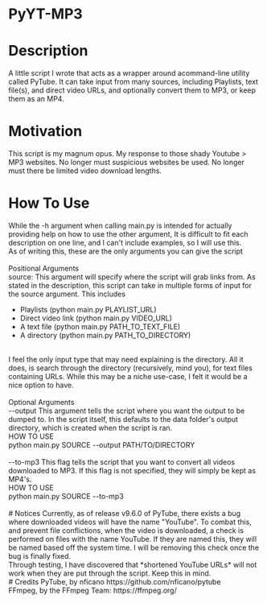 # PyYT-MP3

# Description
A little script I wrote that acts as a wrapper around acommand-line
utility called PyTube. It can take input from many sources, including
Playlists, text file(s), and direct video URLs, and optionally convert
them to MP3, or keep them as an MP4.

# Motivation
This script is my magnum opus. My response to those shady Youtube > MP3 websites. No longer must suspicious websites be used. No longer must there be limited video download lengths.

# How To Use
While the -h argument when calling main.py is intended for actually providing help on how to use the
other argument, It is difficult to fit each description on one line, and I can't include examples, so
I will use this.
<br/>
As of writing this, these are the only arguments you can give the script
<br/>
<br/>Positional Arguments<br/>
source: This argument will specify where the script will grab links from.
As stated in the description, this script can take in multiple forms of
input for the source argument. This includes<br/>
- Playlists (python main.py PLAYLIST_URL)<br/>
- Direct video link (python main.py VIDEO_URL)<br/>
- A text file (python main.py PATH_TO_TEXT_FILE)<br/>
- A directory (python main.py PATH_TO_DIRECTORY)<br/>
<br/>
I feel the only input type that may need explaining is the directory. All
it does, is search through the directory (recursively, mind you), for text
files containing URLs. While this may be a niche use-case, I felt it would
be a nice option to have.<br/>
<br/>
Optional Arguments<br/>
--output This argument tells the script where you want the output to be
dumped to. In the script itself, this defaults to the data folder's output
directory, which is created when the script is ran.
<br/>
HOW TO USE<br/>
python main.py SOURCE --output PATH/TO/DIRECTORY<br/>
<br/>
--to-mp3 This flag tells the script that you want to convert all videos
downloaded to MP3. If this flag is not specified, they will simply be kept
as MP4's.
<br/>
HOW TO USE<br/>
python main.py SOURCE --to-mp3<br/>
<br/>
# Notices
Currently, as of release v9.6.0 of PyTube, there exists a bug where downloaded videos
will have the name "YouTube". To combat this, and prevent file conflictions, when the
video is downloaded, a check is performed on files with the name YouTube. If they are
named this, they will be named based off the system time. I will be removing this check
once the bug is finally fixed.
<br/>
Through testing, I have discovered that *shortened YouTube URLs* will not work when they
are put through the script. Keep this in mind.
<br/>
# Credits
PyTube, by nficano https://github.com/nficano/pytube<br/>
FFmpeg, by the FFmpeg Team: https://ffmpeg.org/<br/>